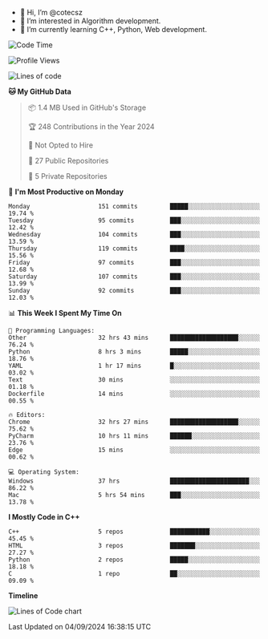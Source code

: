 - 👋 Hi, I’m @cotecsz
- 👀 I’m interested in Algorithm development.
- 🌱 I’m currently learning C++, Python, Web development.

<!---
cotecsz/cotecsz is a ✨ special ✨ repository because its `README.md` (this file) appears on your GitHub profile.
You can click the Preview link to take a look at your changes.
--->

<!--START_SECTION:waka-->
![Code Time](http://img.shields.io/badge/Code%20Time-1%2C659%20hrs%2058%20mins-blue)

![Profile Views](http://img.shields.io/badge/Profile%20Views-0-blue)

![Lines of code](https://img.shields.io/badge/From%20Hello%20World%20I%27ve%20Written-1.2%20million%20lines%20of%20code-blue)

**🐱 My GitHub Data** 

> 📦 1.4 MB Used in GitHub's Storage 
 > 
> 🏆 248 Contributions in the Year 2024
 > 
> 🚫 Not Opted to Hire
 > 
> 📜 27 Public Repositories 
 > 
> 🔑 5 Private Repositories 
 > 
📅 **I'm Most Productive on Monday** 

```text
Monday                   151 commits         █████░░░░░░░░░░░░░░░░░░░░   19.74 % 
Tuesday                  95 commits          ███░░░░░░░░░░░░░░░░░░░░░░   12.42 % 
Wednesday                104 commits         ███░░░░░░░░░░░░░░░░░░░░░░   13.59 % 
Thursday                 119 commits         ████░░░░░░░░░░░░░░░░░░░░░   15.56 % 
Friday                   97 commits          ███░░░░░░░░░░░░░░░░░░░░░░   12.68 % 
Saturday                 107 commits         ███░░░░░░░░░░░░░░░░░░░░░░   13.99 % 
Sunday                   92 commits          ███░░░░░░░░░░░░░░░░░░░░░░   12.03 % 
```


📊 **This Week I Spent My Time On** 

```text
💬 Programming Languages: 
Other                    32 hrs 43 mins      ███████████████████░░░░░░   76.24 % 
Python                   8 hrs 3 mins        █████░░░░░░░░░░░░░░░░░░░░   18.76 % 
YAML                     1 hr 17 mins        █░░░░░░░░░░░░░░░░░░░░░░░░   03.02 % 
Text                     30 mins             ░░░░░░░░░░░░░░░░░░░░░░░░░   01.18 % 
Dockerfile               14 mins             ░░░░░░░░░░░░░░░░░░░░░░░░░   00.55 % 

🔥 Editors: 
Chrome                   32 hrs 27 mins      ███████████████████░░░░░░   75.62 % 
PyCharm                  10 hrs 11 mins      ██████░░░░░░░░░░░░░░░░░░░   23.76 % 
Edge                     15 mins             ░░░░░░░░░░░░░░░░░░░░░░░░░   00.62 % 

💻 Operating System: 
Windows                  37 hrs              ██████████████████████░░░   86.22 % 
Mac                      5 hrs 54 mins       ███░░░░░░░░░░░░░░░░░░░░░░   13.78 % 
```

**I Mostly Code in C++** 

```text
C++                      5 repos             ███████████░░░░░░░░░░░░░░   45.45 % 
HTML                     3 repos             ███████░░░░░░░░░░░░░░░░░░   27.27 % 
Python                   2 repos             █████░░░░░░░░░░░░░░░░░░░░   18.18 % 
C                        1 repo              ██░░░░░░░░░░░░░░░░░░░░░░░   09.09 % 
```



**Timeline**

![Lines of Code chart](https://raw.githubusercontent.com/cotecsz/cotecsz/master/assets/bar_graph.png)


 Last Updated on 04/09/2024 16:38:15 UTC
<!--END_SECTION:waka-->
